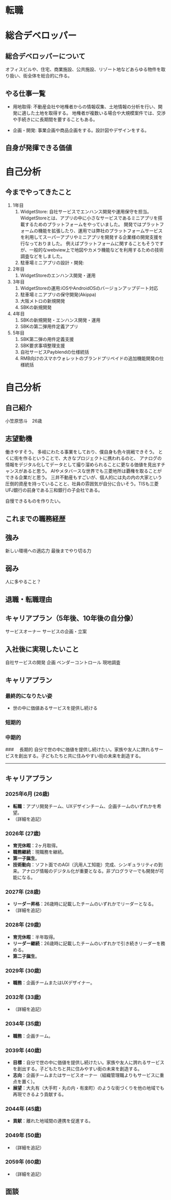 # 転職

# 総合デベロッパー
## 総合デベロッパーについて
オフィスビルや、住宅、商業施設、公共施設、リゾート地などあらゆる物件を取り扱い、街全体を総合的に作る。
## やる仕事一覧
- 用地取得: 不動産会社や地権者からの情報収集、土地情報の分析を行い、開発に適した土地を取得する。
地権者が複数いる場合や大規模案件では、交渉や手続きにに長期間を要することもある。

- 企画・開発: 事業企画や商品企画をする。設計図やデザインをする。

 


## 自身が発揮できる価値




# 自己分析
## 今までやってきたこと
1. 1年目
   1. WidgetStore: 自社サービスでエンハンス開発や運用保守を担当。WidgetStoreとは、アプリの中に小さなサービスであるミニアプリを搭載するためのプラットフォームをやっていました。
   開発ではプラットフォームの機能を拡張したり、運用では弊社のプラットフォームサービスを利用してスーパーアプリやミニアプリを開発する企業様の開発支援を行なっておりました。
   例えばプラットフォームに関することもそうですが、一般的なwebview上で地図やカメラ機能などを利用するための技術調査などをしました。
   2. 駐車場ミニアプリの設計・開発: 
2. 2年目
   1. WidgetStoreのエンハンス開発・運用
3. 3年目
   1. WidgetStoreの運用:iOSやAndroidOSのバージョンアップデート対応
   2. 駐車場ミニアプリの保守開発(Akippa)
   3. 大阪メトロの新規開発
   4. SBKの新規開発
4. 4年目
   1. SBKの新規開発・エンハンス開発・運用
   2. SBKの第二弾用件定義アプリ
5. 5年目
   1. SBK第二弾の用件定義支援
   2. SBK要求事項整理支援
   3. 自社サービスPayblendの仕様統括
   4. RMB向けのスマホウォレットのブランドプリペイドの追加機能開発の仕様統括



# 自己分析
## 自己紹介
小笠原悠斗　26歳

## 志望動機
働きやすそう。
多岐にわたる事業をしており、僕自身も色々挑戦できそう。
とくに街を作るということで、大きなプロジェクトに携われるのと、
アナログの情報をデジタル化してデータとして撮り溜められることに更なる価値を見出すチャンスがあると思う。
AIやメタバースな世界でも三菱地所は覇権を取ることができる企業だと思う。
三井不動産もすごいが、個人的には丸の内の大家という圧倒的資産を持っていることと、社員の雰囲気が自分に合いそう。TISも三菱UFJ銀行の前身である三和銀行の子会社である。

自慢できるものを作りたい。

## これまでの職務経歴
## 強み
新しい環境への適応力
最後までやり切る力

## 弱み
人に多やること？
## 退職・転職理由
## キャリアプラン（5年後、10年後の自分像）
サービスオーナー
サービスの企画・立案
## 入社後に実現したいこと
自社サービスの開発
企画
ベンダーコントロール
現地調査



## キャリアプラン
### 最終的になりたい姿
- 世の中に価値あるサービスを提供し続ける
### 短期的
### 中期的
###　 長期的
自分で世の中に価値を提供し続けたい。家族や友人に誇れるサービスを創出する。子どもたちと共に住みやすい街の未来を創造する。






---
## キャリアプラン

### 2025年6月 (26歳)
* **転職**：アプリ開発チーム、UXデザインチーム、企画チームのいずれかを希望。
* （詳細を追記）

### 2026年 (27歳)
* **育児休暇**：2ヶ月取得。
* **職務継続**：現職務を継続。
* **第一子誕生**。
* **技術動向**：ソフト面でのAGI（汎用人工知能）完成、シンギュラリティの到来。アナログ情報のデジタル化が重要となる。非プログラマーでも開発が可能になる。

### 2027年 (28歳)
* **リーダー昇格**：26歳時に記載したチームのいずれかでリーダーとなる。
* （詳細を追記）

### 2028年 (29歳)
* **育児休暇**：半年取得。
* **リーダー継続**：26歳時に記載したチームのいずれかで引き続きリーダーを務める。
* **第二子誕生**。

### 2029年 (30歳)
* **職務**：企画チームまたはUXデザイナー。

### 2032年 (33歳)
* （詳細を追記）

### 2034年 (35歳)
* **職務**：企画チーム。

### 2039年 (40歳)
* **目標**：自分で世の中に価値を提供し続けたい。家族や友人に誇れるサービスを創出する。子どもたちと共に住みやすい街の未来を創造する。
* **志向**：企画チームまたはサービスオーナー（組織管理職よりもサービスに重点を置く）。
* **展望**：大丸有（大手町・丸の内・有楽町）のような街づくりを他の地域でも再現できるよう貢献する。

### 2044年 (45歳)
* **貢献**：離れた地域間の連携を促進する。

### 2049年 (50歳)
* （詳細を追記）

### 2059年 (60歳)
* （詳細を追記）



## 面談
